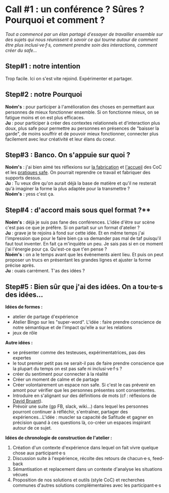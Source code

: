 # Call #1 : un conférence ? Sûres ? Pourquoi et comment ? 

*Tout a commencé par un élan partagé d'essayer de travailler ensemble sur des sujets qui nous réunissent à savoir ce qui tourne autour de comment être plus inclusi·ve·f·s, comment prendre soin des interactions, comment créer du safe...*

## Step#1 : notre intention  
Trop facile. Ici on s'est vite rejoind. Expérimenter et partager.

## Step#2 : notre Pourquoi
**Noém's** : pour participer à l'amélioration des choses en permettant aux personnes de mieux fonctionner ensemble. Si on fonctionne mieux, on se fatigue moins et on est plus efficaces.  
**Ju** : pour participer à créer des contextes relationnels et d'interaction plus doux, plus safe pour permettre au personnes en présences de "baisser la garde", de moins souffrir et de pouvoir mieux fonctionner, connecter plus facilement avec leur créativité et leur élans du coeur.  

## Step#3 : Banco. On s'appuie sur quoi ?
**Noém's** : j'ai bien aimé tes réflexions sur [la fabrication](https://github.com/Julia-barbelane/reflexions/blob/master/chantiers/code-of-conduct.md) et [l'accueil](https://github.com/Julia-barbelane/reflexions/blob/master/chantiers/CoC-pour-VS-contre.md) des CoC et les [pratiques safe](https://github.com/Julia-barbelane/reflexions/blob/master/chantiers/creer-un-cadre-de-collaboration-safe.md). On pourrait reprendre ce travail et fabriquer des supports dessus.  
**Ju** : Tu veux dire qu'on aurait déjà la base de matière et qu'il ne resterait qu'à imaginer la forme la plus adaptée pour la transmettre ?  
**Noém's** : yess c'est ça.  

## Step#4 : d'accord mais sous quel format ?** 
**Noém's** : déjà je suis pas fane des conférences. L'idée d'être sur scène c'est pas ce que je préfère. Si on partait sur un format d'atelier ?  
**Ju** : grave je te rejoins à fond sur cette idée. Et en même temps j'ai l'impression que pour le faire bien ça va demander pas mal de taf puisqu'il faut tout inventer. En fait ça m'inquiète un peu. Je sais pas si en ce moment j'ai l'énergie pour ça. Qu'est-ce que t'en pense ?  
**Noém's** : on a le temps avant que les évènements aient lieu. Et puis on peut proposer un trucs en présentant les grandes lignes et ajuster la forme précise après.  
**Ju** : ouais carrément. T'as des idées ?   

## Step#5 : Bien sûr que j'ai des idées. On a tou·te·s des idées...
**Idées de formes :**
- atelier de partage d'expérience
- Atelier Bingo sur les "super-word". L'idée : faire prendre conscience de notre sémantique et de l'impact qu'elle a sur les relations
- jeux de rôle

**Autre idées :** 
- se présenter comme des testeuses, expérimentatrices, pas des expertes  
- le tout premier petit pas ne serait-il pas de faire prendre conscience que la plupart du temps on est pas safe ni inclusi·ve·f·s ?  
- créer du sentiment pour connecter à la réalité  
- Créer un moment de calme et de partage  
- Créer volontairement un espace non safe. Si c'est le cas prévenir en amont pour vérifier que les personnes présentes sont consententes.
- Introduire en s'alignant sur des définitions de mots (cf : réflexions de [David Bruant](https://github.com/DavidBruant/interactions-humaines-saines-utiles-long-terme)).  
- Prévoir une suite (gp FB, slack, wiki...) dans lequel les personnes pourront continuer à réfléchir, s'entraîner, partager des expériences...L'idée : muscler sa capacité de Safitude et gagner en précision quand à ces questions là, co-créer un espaces inspirant autour de ce sujet.  

**Idées de chronologie de construction de l'atelier :** 
1) Création d'un contexte d'expérience dans lequel on fait vivre quelque chose aux participant·e·s  
2) Discussion suite à l'expérience, récolte des retours de chacun·e·s, feed-back  
3) Sémantisation et replacement dans un contexte d'analyse les situations vécues  
4) Proposition de nos solutions et outils (style CoC) et recherches communes d'autres solutions complémentaires avec les participant·e·s  

